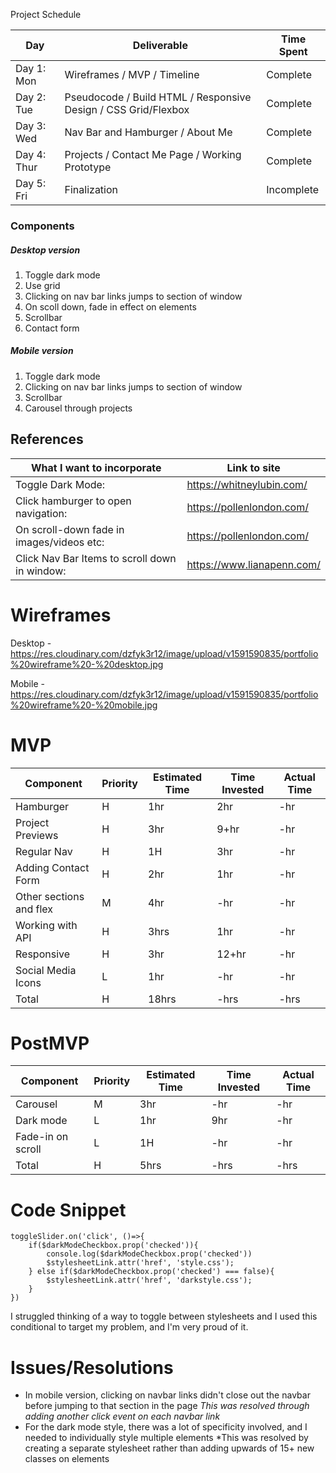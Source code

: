 Project Schedule

|  Day | Deliverable | Time Spent
|---|---|---|
|Day 1: Mon| Wireframes / MVP / Timeline| Complete
|Day 2: Tue| Pseudocode / Build HTML / Responsive Design / CSS Grid/Flexbox| Complete
|Day 3: Wed| Nav Bar and Hamburger / About Me| Complete
|Day 4: Thur| Projects / Contact Me Page / Working Prototype| Complete
|Day 5: Fri| Finalization| Incomplete

### Components
##### Desktop version
1. Toggle dark mode
2. Use grid
3. Clicking on nav bar links jumps to section of window
4. On scoll down, fade in effect on elements
5. Scrollbar
6. Contact form

##### Mobile version
1. Toggle dark mode
2. Clicking on nav bar links jumps to section of window
3. Scrollbar
4. Carousel through projects
## References
| What I want to incorporate | Link to site
---|---
|Toggle Dark Mode: | https://whitneylubin.com/
|Click hamburger to open navigation: | https://pollenlondon.com/
|On scroll-down fade in images/videos etc: | https://pollenlondon.com/
|Click Nav Bar Items to scroll down in window: | https://www.lianapenn.com/

# Wireframes
Desktop - https://res.cloudinary.com/dzfyk3r12/image/upload/v1591590835/portfolio%20wireframe%20-%20desktop.jpg

Mobile - https://res.cloudinary.com/dzfyk3r12/image/upload/v1591590835/portfolio%20wireframe%20-%20mobile.jpg

# MVP
| Component	| Priority	| Estimated Time |	Time Invested	| Actual Time
|---|---|---|---|---|
|Hamburger	|H	|1hr	|2hr	|-hr
|Project Previews	|H	|3hr	|9+hr	|-hr
|Regular Nav	|H	|1H	|3hr	|-hr
|Adding Contact Form	|H	|2hr	|1hr	|-hr
|Other sections and flex	|M	|4hr	|-hr	|-hr
|Working with API	|H	|3hrs	|1hr	|-hr
|Responsive	|H	|3hr	|12+hr	|-hr
|Social Media Icons	|L	|1hr	|-hr	|-hr
|Total	|H	|18hrs	|-hrs	|-hrs

# PostMVP
| Component	| Priority	| Estimated Time |	Time Invested	| Actual Time
|---|---|---|---|---|
|Carousel	|M	|3hr	|-hr	|-hr
|Dark mode	|L	|1hr	|9hr	|-hr
|Fade-in on scroll	|L	|1H	|-hr	|-hr
|Total	|H	|5hrs	|-hrs	|-hrs

# Code Snippet
```
toggleSlider.on('click', ()=>{
    if($darkModeCheckbox.prop('checked')){
        console.log($darkModeCheckbox.prop('checked'))
        $stylesheetLink.attr('href', 'style.css');
    } else if($darkModeCheckbox.prop('checked') === false){
        $stylesheetLink.attr('href', 'darkstyle.css');
    }
})
```
I struggled thinking of a way to toggle between stylesheets and I used this conditional to target my problem, and I'm very proud of it.

# Issues/Resolutions
* In mobile version, clicking on navbar links didn't close out the navbar before jumping to that section in the page
  *This was resolved through adding another click event on each navbar link*
* For the dark mode style, there was a lot of specificity involved, and I needed to individually style multiple elements
  *This was resolved by creating a separate stylesheet rather than adding upwards of 15+ new classes on elements
